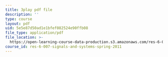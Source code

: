 ```yaml
---
title: 3play pdf file
description: ''
type: course
layout: pdf
uid: 5e5e87d50ad1e1bfef082524e90ffb08
file_type: application/pdf
file_location: >-
  https://open-learning-course-data-production.s3.amazonaws.com/res-6-007-signals-and-systems-spring-2011/5e5e87d50ad1e1bfef082524e90ffb08_vyke3vF4Nk.pdf
course_id: res-6-007-signals-and-systems-spring-2011
---
```

